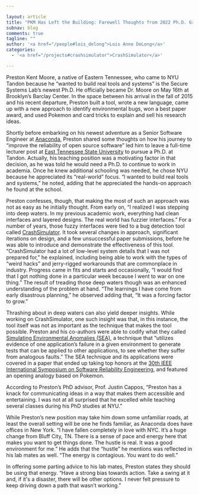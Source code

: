 ```yaml
---

layout: article
title: "PKM Has Left the Building: Farewell Thoughts from 2022 Ph.D. Grad Preston Moore"
subnav: blog
comments: true
tagline: ""
author: '<a href="/people#lois_delong">Lois Anne DeLong</a>'
categories:
  - '<a href="/projects#crashsimulator">CrashSimulator</a>'

---
```


Preston Kent Moore, a native of Eastern Tennessee, who came to NYU Tandon because he “wanted to build real tools and systems” is the Secure Systems Lab’s newest Ph.D. He officially became Dr. Moore on May 16th at Brooklyn’s Barclay Center. In the space between his arrival in the fall of 2015 and his recent departure, Preston built a tool, wrote a new language, came up with a new approach to identify environmental bugs, won a best paper award, and used Pokemon and card tricks to explain and sell his research ideas. 

Shortly before embarking on his newest adventure as a Senior Software Engineer at [Anaconda](https://www.anaconda.com), Preston shared some thoughts on how his journey to “improve the reliability of open source software” led him to leave a full-time lecturer post at [East Tennessee State University](https://www.etsu.edu/ehome/) to pursue a Ph.D. at Tandon. Actually, his teaching position was a motivating factor in that decision, as he was told he would need a Ph.D. to continue to work in academia. Once he knew additional schooling was needed, he chose NYU because he appreciated its “real-world” focus.  “I wanted to build real tools and systems,” he noted, adding that he appreciated the hands-on approach he found at the school. 

Preston confesses, though, that making the most of such an approach was not as easy as he initially thought. From early on, “I realized I was stepping into deep waters. In my previous academic work, everything had clean interfaces and layered designs. The real world has fuzzier interfaces.”  For a number of years, those fuzzy interfaces were tied to a bug detection tool called [CrashSimulator](https://ssl.engineering.nyu.edu/projects#crashsimulator). It took several changes in approach, significant iterations on design, and a few unsuccessful paper submissions, before he was able to introduce and demonstrate the effectiveness of this tool. 
“CrashSimulator had a lot of low-level system details that I was not prepared for,” he explained, including being able to work with the types of “weird hacks” and jerry-rigged workarounds that are commonplace in industry. Progress came in fits and starts and occasionally,  “I would find that I got nothing done in a particular week because I went to war on one thing.” The result of treading those deep waters though was an enhanced understanding of the problem at hand. “The learnings I have come from early disastrous planning,” he observed adding that, “It was a forcing factor to grow.”

Thrashing about in deep waters can also yield deeper insights. While working on CrashSimulator, one such insight was that, in this instance, the tool itself was not as important as the technique that makes the tool possible.  Preston and his co-authors were able to codify what they called [Simulating Environmental Anomalies (SEA)](https://ssl.engineering.nyu.edu/papers/moore_crashsim_issre2019.pdf), a technique that “utilizes evidence of one application’s failure in a given environment to generate tests that can be applied to other applications, to see whether they suffer from analogous faults.”  The SEA technique and its applications were covered in a paper that ended up taking top honors at the [30th IEEE International Symposium on Software Reliability Engineering](https://www.computer.org/csdl/proceedings/issre/2019/1hrLbO6MnUQ), and featured an opening analogy based on Pokemon.

According to Preston’s PhD advisor, Prof. Justin Cappos, “Preston has a knack for communicating ideas in a way that makes them accessible and entertaining.  I was not at all surprised that he excelled while teaching several classes during his PhD studies at NYU.”

While Preston’s new position may take him down some unfamiliar roads, at least the overall setting will be one he finds familiar, as Anaconda does have offices in New York. “I have fallen completely in love with NYC. It’s a huge change from Bluff City, TN. There is a sense of pace and energy here that makes you want to get things done. The hustle is real. It was a good environment for me.” He adds that the “hustle” he mentions was reflected in his lab mates as well. “The energy is contagious. You want to do well.”


In offering some parting advice to his lab mates, Preston states they should be using that energy. “Have a strong bias towards action. Take a swing at it and, if it's a disaster, there will be other options. I never felt pressure to keep driving down a path that wasn’t working.”

